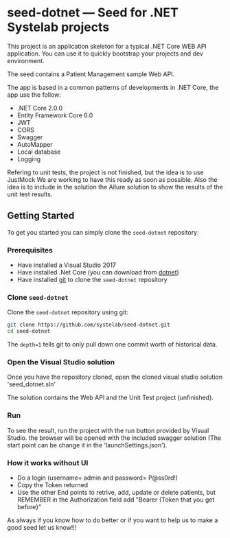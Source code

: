 # seed-dotnet — Seed for .NET Systelab projects

This project is an application skeleton for a typical .NET Core WEB API application. You can use it
to quickly bootstrap your projects and dev environment.

The seed contains a Patient Management sample Web API.

The app is based in a common patterns of developments in .NET Core, the app use the follow:

* .NET Core 2.0.0
* Entity Framework Core 6.0
* JWT
* CORS
* Swagger
* AutoMapper
* Local database
* Logging

Refering to unit tests, the project is not finished, but the idea is to use JustMock We are working to have this ready as soon as possible. Also the idea is to include in the solution the Allure solution to show the results of the unit test results.

## Getting Started

To get you started you can simply clone the `seed-dotnet` repository:

### Prerequisites

- Have installed a Visual Studio 2017 
- Have installed .Net Core (you can download from [dotnet][dotnet])
- Have installed [git][git]  to clone the `seed-dotnet` repository

### Clone `seed-dotnet`

Clone the `seed-dotnet` repository using git:

```bash
git clone https://github.com/systelab/seed-dotnet.git
cd seed-dotnet
```

The `depth=1` tells git to only pull down one commit worth of historical data.

### Open the Visual Studio solution

Once you have the repository cloned, open the cloned visual studio solution 'seed_dotnet.sln'

The solution contains the Web API and the Unit Test project (unfinished).

### Run

To see the result, run the project with the run button provided by Visual Studio. the browser will be opened with the included swagger solution (The start point can be change it in the 'launchSettings.json').

### How it works without UI

- Do a login (username= admin and password= P@ss0rd!)
- Copy the Token returned
- Use the other End points to retrive, add, update or delete patients, but REMEMBER in the Authorization field add "Bearer {Token that you get before}"

As always if you know how to do better or if you want to help us to make a good seed let us know!!!

[git]: https://git-scm.com/
[dotnet]:https://www.microsoft.com/net/download/windows
